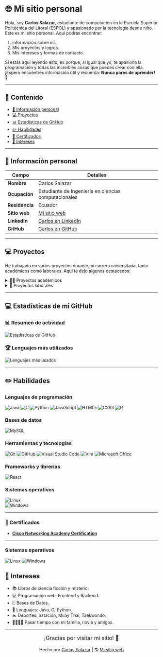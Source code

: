 # 🌐 Mi sitio personal

Hola, soy **Carlos Salazar**, estudiante de computación en la Escuela Superior Politécnica del Litoral (ESPOL) y apasionado por la tecnología desde niño. Este es mi sitio personal. Aquí podrás encontrar:

1. Información sobre mí.  
2. Mis proyectos y logros.  
3. Mis intereses y formas de contacto.  

Si estás aquí leyendo esto, es porque, al igual que yo, te apasiona la programación y todas las increíbles cosas que puedes crear con ella. ¡Espero encuentres información útil y recuerda: **Nunca pares de aprender!** 🚀  

---

## 📑 Contenido  
- [👤 Información personal](#-información-personal)  
- [💻 Proyectos](#-proyectos)
- [📊 Estadísticas de GitHub](#-estadísticas-de-mi-github) 
- [✏️ Habilidades](#%EF%B8%8F-habilidades)  
- [📜 Certificados](#-certificados)  
- [🎯 Intereses](#-intereses)  

---

## 👤 Información personal  

| **Campo**            | **Detalles**                  |
|-----------------------|-------------------------------|
| **Nombre**            | Carlos Salazar               |
| **Ocupación**         | Estudiante de Ingeniería en ciencias computacionales     |
| **Residencia**        | Ecuador                      |
| **Sitio web**         | [Mi sitio web](https://carlossv03.github.io/curriculum/)            |
| **LinkedIn**          | [Carlos en LinkedIn](https://ec.linkedin.com/in/carlos-adri%C3%A1n-salazar-valverde-5868a7221) |
| **GitHub**            | [Carlos en GitHub](https://github.com/Carlossv03) |

---

## 💻 Proyectos  

He trabajado en varios proyectos durante mi carrera universitaria, tanto académicos como laborales. Aquí te dejo algunos destacados:  

<details>
<summary>👨‍🎓 Proyectos académicos</summary>

- **Programación Orientada a Objetos:**  
  Desarrollo de aplicaciones en Java para gestionar inventarios.  

- **Estructura de Datos:**  
  Implementación de árboles binarios para análisis de datos.  

- **Base de Datos:**  
  Diseño e implementación de un sistema de registro para una biblioteca.  

- **Matemáticas Discretas:**  
  Desarrollo de un algoritmo de grafos para la optimización de rutas.

</details>

<details>
<summary>💼 Proyectos laborales</summary>

- **Aplicaciones laborales varias**  
  Desarrollo de aplicación para pc en java para una clínica, bases de datos para manejar transacciones bancarias, juegos y ¡mucho más!  

- **Aplicación web y movil para la fundación ASPYEcuador**  
  Desarrollo y mantenimiento de la aplicación web y movil para la fundación ASPYEcuador para la gestión de citas por parte de clientes y administrativos.  

</details>

---

## 💻 Estadísticas de mi GitHub

### 📊 Resumen de actividad
![Estadísticas de GitHub](https://github-readme-stats.vercel.app/api?username=Carlossv03&show_icons=true&theme=radical)

### 🏆 Lenguajes más utilizados
![Lenguajes más usados](https://github-readme-stats.vercel.app/api/top-langs/?username=Carlossv03&layout=compact&theme=radical)  

---

## ✏️ Habilidades

### Lenguajes de programación
![Java](https://img.shields.io/badge/Java-%23ED8B00.svg?style=for-the-badge&logo=java&logoColor=white)
![C](https://img.shields.io/badge/C-%2300599C.svg?style=for-the-badge&logo=c&logoColor=white)
![Python](https://img.shields.io/badge/Python-%2314354C.svg?style=for-the-badge&logo=python&logoColor=white)
![JavaScript](https://img.shields.io/badge/JavaScript-%23F7DF1E.svg?style=for-the-badge&logo=javascript&logoColor=black)
![HTML5](https://img.shields.io/badge/HTML5-%23E34F26.svg?style=for-the-badge&logo=html5&logoColor=white)
![CSS3](https://img.shields.io/badge/CSS3-%231572B6.svg?style=for-the-badge&logo=css3&logoColor=white)
![R](https://img.shields.io/badge/R-%23276DC3.svg?style=for-the-badge&logo=r&logoColor=white)


### Bases de datos
![MySQL](https://img.shields.io/badge/MySQL-%2300f.svg?style=for-the-badge&logo=mysql&logoColor=white)


### Herramientas y tecnologías
![Git](https://img.shields.io/badge/Git-%23F05033.svg?style=for-the-badge&logo=git&logoColor=white)
![GitHub](https://img.shields.io/badge/GitHub-%23181717.svg?style=for-the-badge&logo=github&logoColor=white)
![Visual Studio Code](https://img.shields.io/badge/VS%20Code-%23007ACC.svg?style=for-the-badge&logo=visual-studio-code&logoColor=white)
![Vim](https://img.shields.io/badge/Vim-%23019733.svg?style=for-the-badge&logo=vim&logoColor=white)
![Microsoft Office](https://img.shields.io/badge/Microsoft%20Office-%23D83B01.svg?style=for-the-badge&logo=microsoft-office&logoColor=white)

### Frameworks y librerías  
![React](https://img.shields.io/badge/React-%2361DAFB.svg?style=for-the-badge&logo=react&logoColor=black)  

### Sistemas operativos  
![Linux](https://img.shields.io/badge/Linux-%23FCC624.svg?style=for-the-badge&logo=linux&logoColor=black)  
![Windows](https://img.shields.io/badge/Windows-%230078D6.svg?style=for-the-badge&logo=windows&logoColor=white)  


---
### 📜 Certificados
- **[Cisco Networking Academy Certification](https://www.credly.com/badges/bec03857-f55b-4ce3-b98f-20550c079c84)** 
--- 

### Sistemas operativos
![Linux](https://img.shields.io/badge/Linux-%23FCC624.svg?style=for-the-badge&logo=linux&logoColor=black)
![Windows](https://img.shields.io/badge/Windows-%230078D6.svg?style=for-the-badge&logo=windows&logoColor=white)


## 🎯 Intereses  

- 📚 Libros de ciencia ficción y misterio.  
- 💻 Programación web: Frontend y Backend.  
- 🗄️ Bases de Datos.  
- 📜 Lenguajes: Java, C, Python.  
- 🏊 Deportes: natación, Muay Thai, Taekwondo.  
- 👨‍👩‍👧‍👦 Pasar tiempo con mi familia, novia y amigos.  

---

<p style="text-align:center; font-size:18px;">¡Gracias por visitar mi sitio! 🌟</p>

<p align="center">
Hecho por <a href="#">Carlos Salazar</a> | 🌎 <a href="https://carlossv03.github.io/curriculum/">Mi sitio web</a>
</p>